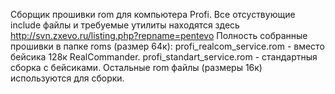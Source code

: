 Сборщик прошивки rom для компьютера Profi.
Все отсуствующие include файлы и требуемые утилиты находятся здесь http://svn.zxevo.ru/listing.php?repname=pentevo
Полность собранные прошивки в папке roms (размер 64к):
profi_realcom_service.rom - вместо бейсика 128к RealCommander.
profi_standart_service.rom - стандартныя сборка с бейсиками.
Остальные rom файлы (размеры 16к) используются для сборки.

